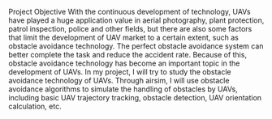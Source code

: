Project Objective
With the continuous development of technology, UAVs have played a huge application value in aerial photography, plant protection, patrol inspection, police and other fields, but there are also some factors that limit the development of UAV market to a certain extent, such as obstacle avoidance technology. The perfect obstacle avoidance system can better complete the task and reduce the accident rate. Because of this, obstacle avoidance technology has become an important topic in the development of UAVs. In my project, I will try to study the obstacle avoidance technology of UAVs. Through airsim, I will use obstacle avoidance algorithms to simulate the handling of obstacles by UAVs, including basic UAV trajectory tracking, obstacle detection, UAV orientation calculation, etc.
